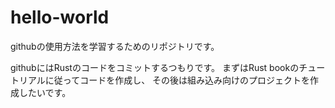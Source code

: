 # hello-world
githubの使用方法を学習するためのリポジトリです。

githubにはRustのコードをコミットするつもりです。
まずはRust bookのチュートリアルに従ってコードを作成し、
その後は組み込み向けのプロジェクトを作成したいです。
